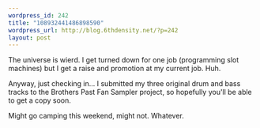 ```yaml
--- 
wordpress_id: 242
title: "108932441486898590"
wordpress_url: http://blog.6thdensity.net/?p=242
layout: post
---
```

The universe is wierd.  I get turned down for one job (programming slot machines) but I get a raise and promotion at my current job.  Huh.

Anyway, just checking in... I submitted my three original drum and bass tracks to the Brothers Past Fan Sampler project, so hopefully you'll be able to get a copy soon.

Might go camping this weekend, might not.  Whatever.
